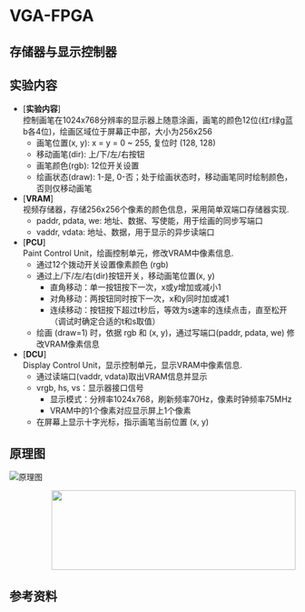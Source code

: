 # VGA-FPGA

## 存储器与显示控制器 

## 实验内容

* [**实验内容**]  
    控制画笔在1024x768分辨率的显示器上随意涂画，画笔的颜色12位(红r绿g蓝b各4位)，绘画区域位于屏幕正中部，大小为256x256
    * 画笔位置(x, y): x = y = 0 ~ 255, 复位时 (128, 128)
    * 移动画笔(dir): 上/下/左/右按钮
    * 画笔颜色(rgb): 12位开关设置
    * 绘画状态(draw): 1-是, 0-否；处于绘画状态时，移动画笔同时绘制颜色，否则仅移动画笔
* [**VRAM**]  
    视频存储器，存储256x256个像素的颜色信息，采用简单双端口存储器实现.  
    * paddr, pdata, we: 地址、数据、写使能，用于绘画的同步写端口
    * vaddr, vdata: 地址、数据，用于显示的异步读端口 
* [**PCU**]  
    Paint Control Unit，绘画控制单元，修改VRAM中像素信息.
    * 通过12个拨动开关设置像素颜色 (rgb)
    * 通过上/下/左/右(dir)按钮开关，移动画笔位置(x, y)
        * 直角移动：单一按钮按下一次，x或y增加或减小1
        * 对角移动：两按钮同时按下一次，x和y同时加或减1
        * 连续移动：按钮按下超过t秒后，等效为s速率的连续点击，直至松开（调试时确定合适的t和s取值）
    * 绘画 (draw=1) 时，依据 rgb 和 (x, y)，通过写端口(paddr, pdata, we) 修改VRAM像素信息
* [**DCU**]  
    Display Control Unit，显示控制单元，显示VRAM中像素信息.
    * 通过读端口(vaddr, vdata)取出VRAM信息并显示
    * vrgb, hs, vs：显示器接口信号
        * 显示模式：分辨率1024x768，刷新频率70Hz，像素时钟频率75MHz
        * VRAM中的1个像素对应显示屏上1个像素
    * 在屏幕上显示十字光标，指示画笔当前位置 (x, y)

## 原理图
![原理图](https://github.com/fox6666/VGA-FPGA/blob/master/images/VGA.png "原理图")

<div align=right>
    <img width="430" height="140" src="https://github.com/fox6666/VGA-FPGA/blob/master/images/VGA.png"/>
</div>


## 参考资料
    




